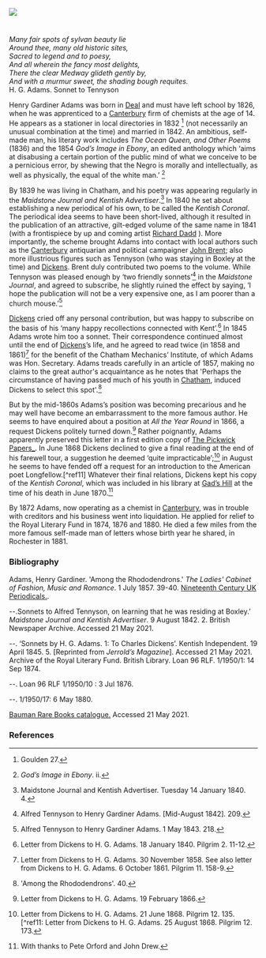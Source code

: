 <a href="https://juncture-digital.org"><img src="https://juncture-digital.org/images/ve-button.png"/></a>

<param author="Professor Carolyn Oulton" banner="/images/banners/19c.jpg" layout="vtl" title="Henry Gardiner Adams (1812-1881)" ve-config/>

<param aliases="Canterbury" eid="Q29303" ve-entity/>
<param aliases="Chatham" eid="Q729006" ve-entity/>
<param aliases="Deal" eid="Q1011096" ve-entity/>
<param aliases="Rochester" eid="Q507517" ve-entity/>
<param aliases="Gad's Hill" eid="Q5516441" ve-entity/>
<param aliases="Boxley" eid="Q301948" ve-entity/>

#

_Many fair spots of sylvan beauty lie   
Around thee, many old historic sites,   
Sacred to legend and to poesy,   
And all wherein the fancy most delights,   
There the clear Medway glideth gently by,   
And with a murmur sweet, the shading bough requites._   
H. G. Adams. Sonnet to Tennyson
<param ve-image-v2 manifest="https://iiif.juncture-digital.org/wc:Francis_Wheatley_-_The_Medway_at_Rochester_-_Google_Art_Project.jpg/manifest.json">

Henry Gardiner Adams was born in [Deal](/seascape/deal) and must have left school by 1826, when he was apprenticed to a [Canterbury](/19c/19c-canterbury) firm of chemists at the age of 14. He appears as a stationer in local directories in 1832 [^ref1] (not necessarily an unusual combination at the time) and married in 1842. An ambitious, self-made man, his literary work includes _The Ocean Queen, and Other Poems_ (1836) and the 1854 _God’s Image in Ebony_, an edited anthology which ‘aims at disabusing a certain portion of the public mind of what we conceive to be a pernicious error, by shewing that the Negro is morally and intellectually, as well as physically, the equal of the white man.’ [^ref2] 
<param attribution="Kent Maps Online Postcard Collection" label="Canterbury High Street" url="https://stor.artstor.org/stor/be26a7b9-01e8-423d-9934-50efe93590d3" ve-image/>
<param center="Q29303" ve-map zoom="15"/>

By 1839 he was living in Chatham, and his poetry was appearing regularly in the _Maidstone Journal and Kentish Advertiser_.[^ref3]  In 1840 he set about establishing a new periodical of his own, to be called the _Kentish Coronal_. The periodical idea seems to have been short-lived, although it resulted in the publication of an attractive, gilt-edged volume of the same name in 1841 (with a frontispiece by up and coming artist [Richard Dadd](/19c/19c-dadd-biography) ). More importantly, the scheme brought Adams into contact with local authors such as the [Canterbury](/19c/19c-canterbury) antiquarian and political campaigner [John Brent](/19c/19c-brent-biography); also more illustrious figures such as Tennyson (who was staying in Boxley at the time) and [Dickens](https://kent-maps.online/dickens/). Brent duly contributed two poems to the volume. While Tennyson was pleased enough by ‘two friendly sonnets’[^ref4]  in the _Maidstone Journal_, and agreed to subscribe, he slightly ruined the effect by saying, ‘I hope the publication will not be a very expensive one, as I am poorer than a church mouse.’[^ref5] 
<param ve-image-v2 manifest="https://iiif.juncture-digital.org/wc:Kentish_Coronal_Dadd.jpg/manifest.json">
<param center="Q729006" ve-map zoom="15"/>

[Dickens](https://kent-maps.online/dickens/) cried off any personal contribution, but was happy to subscribe on the basis of his ‘many happy recollections connected with Kent’.[^ref6]  In 1845 Adams wrote him too a sonnet. Their correspondence continued almost until the end of [Dickens](https://kent-maps.online/dickens/)’s life, and he agreed to read twice (in 1858 and 1861)[^ref7] for the benefit of the Chatham Mechanics’ Institute, of which Adams was Hon. Secretary. Adams treads carefully in an article of 1857, making no claims to the great author's acquaintance as he notes that 'Perhaps the circumstance of having passed much of his youth in [Chatham](/dickens/dickens-chatham), induced Dickens to select this spot'.[^ref8]
<param ve-image-v2 manifest="https://iiif.juncture-digital.org/wc:The_English_Bodley_family_%281900%29_%2814781259085%29.jpg/manifest.json">
<param ve-image-v2 manifest="https://iiif.juncture-digital.org/wc:Charles_Dickens%2C_public_reading%2C_1867.jpg/manifest.json">
<param center="Q729006" ve-map zoom="15"/>

But by the mid-1860s Adams’s position was becoming precarious and he may well have become an embarrassment to the more famous author. He seems to have enquired about a position at _All the Year Round_ in 1866, a request Dickens politely turned down.[^ref9] Rather poignantly, Adams apparently preserved this letter in a first edition copy of [The Pickwick Papers_](/dickens/pickwick-papers).  In June 1868 Dickens declined to give a final reading at the end of his farewell tour, a suggestion he deemed ‘quite impracticable’;[^ref10] in August he seems to have fended off a request for an introduction to the American poet Longfellow.[^ref11]  Whatever their final relations, Dickens kept his copy of the _Kentish Coronal_, which was included in his library at [Gad’s Hill](/dickens/dickens-gads-hill) at the time of his death in June 1870.[^ref12]
<param ve-image-v2 manifest="https://iiif.juncture-digital.org/wc:Dickens_dream.jpg/manifest.json">
<param center="Q5516441" ve-map zoom="15"/>

By 1872 Adams, now operating as a chemist in [Canterbury](/19c/19c-canterbury), was in trouble with creditors and his business went into liquidation.  He applied for relief to the Royal Literary Fund in 1874, 1876 and 1880. He died a few miles from the more famous self-made man of letters whose birth year he shared, in Rochester in 1881.
<param ve-image-v2 manifest="https://iiif.juncture-digital.org/wc:Charles_Dickens_and_Rochester_%281880%29_%2814768272425%29.jpg/manifest.json">
<param center="Q29303" ve-map zoom="15"/>

### Bibliography

Adams, Henry Gardiner. 'Among the Rhododendrons.' _The Ladies' Cabinet of Fashion, Music and Romance_. 1 July 1857. 39-40. [Nineteenth Century UK Periodicals.]( link.gale.com/apps/doc/DX1902063877/NCUK?u=ccc_uni&amp;sid=bookmark-NCUK&amp;xid=52c22fa2). 

--.Sonnets to Alfred Tennyson, on learning that he was residing at Boxley.’ _Maidstone Journal and Kentish Advertiser_. 9 August 1842. 2. British Newspaper Archive. Accessed 21 May 2021.   

--. ‘Sonnets by H. G. Adams. 1: To Charles Dickens’. Kentish Independent. 19 April 1845. 5. [Reprinted from _Jerrold’s Magazine_]. Accessed 21 May 2021.   
Archive of the Royal Literary Fund. British Library. Loan 96 RLF. 1/1950/1: 14 Sep 1874. 

--. Loan 96 RLF 1/1950/10 : 3 Jul 1876.   

--. 1/1950/17: 6 May 1880.   

[Bauman Rare Books catalogue.](https://www.baumanrarebooks.com/rare-books/dickens-charles/posthumous-papers-of-the-pickwick-club/87766.aspx)  Accessed 21 May 2021.    

### References

[^ref1]: Goulden 27.   
[^ref2]: _God’s Image in Ebony_. ii.
[^ref3]: Maidstone Journal and Kentish Advertiser. Tuesday 14 January 1840. 4.   
[^ref4]: Alfred Tennyson to Henry Gardiner Adams. [Mid-August 1842]. 209.    
[^ref5]: Alfred Tennyson to Henry Gardiner Adams. 1 May 1843. 218.   
[^ref6]: Letter from Dickens to H. G. Adams. 18 January 1840. Pilgrim 2. 11-12.
[^ref7]: Letter from Dickens to H. G. Adams. 30 November 1858. See also letter from Dickens to H. G. Adams. 6 October 1861. Pilgrim 11. 158-9. 
[^ref8]:'Among the Rhododendrons'. 40.
[^ref9]:Letter from Dickens to H. G. Adams. 19 February 1866. 
[^ref10]: Letter from Dickens to H. G. Adams. 21 June 1868. Pilgrim 12. 135. 
[^ref11: Letter from Dickens to H. G. Adams. 25 August 1868. Pilgrim 12. 173.   
[^ref12]: With thanks to Pete Orford and John Drew.
